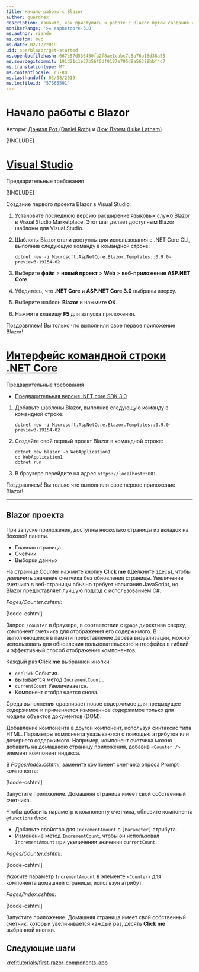 ```yaml
---
title: Начало работы с Blazor
author: guardrex
description: Узнайте, как приступить к работе с Blazor путем создания и изменения проекта Blazor.
monikerRange: '>= aspnetcore-3.0'
ms.author: riande
ms.custom: mvc
ms.date: 02/12/2019
uid: spa/blazor/get-started
ms.openlocfilehash: 667c57d536450fa2f8ae1cabc7c5a76a16d38a55
ms.sourcegitcommit: 191d21c1e37b56f0df0187e795d9a56388bbf4c7
ms.translationtype: MT
ms.contentlocale: ru-RU
ms.lasthandoff: 03/08/2019
ms.locfileid: "57665591"
---
```

# <a name="get-started-with-blazor"></a>Начало работы с Blazor

Авторы: [Дэниэл Рот (Daniel Roth)](https://github.com/danroth27) и [Люк Лэтем (Luke Latham)](https://github.com/guardrex)

[!INCLUDE[](~/includes/razor-components-preview-notice.md)]

# <a name="visual-studiotabvisual-studio"></a>[Visual Studio](#tab/visual-studio)

Предварительные требования

[!INCLUDE[](~/includes/net-core-prereqs-vs-3.0.md)]

Создание первого проекта Blazor в Visual Studio:

1. Установите последнюю версию [расширение языковых служб Blazor](https://go.microsoft.com/fwlink/?linkid=870389) в Visual Studio Marketplace. Этот шаг делает доступным Blazor шаблоны для Visual Studio.
1. Шаблоны Blazor стали доступны для использования с .NET Core CLI, выполнив следующую команду в командной строке:

   ```console
   dotnet new -i Microsoft.AspNetCore.Blazor.Templates::0.9.0-preview3-19154-02
   ```

1. Выберите **файл** > **новый проект** > **Web** > **веб-приложение ASP.NET Core**.
1. Убедитесь, что **.NET Core** и **ASP.NET Core 3.0** выбраны вверху.
1. Выберите шаблон **Blazor** и нажмите **ОК**.
1. Нажмите клавишу **F5** для запуска приложения.

Поздравляем! Вы только что выполнили свое первое приложение Blazor!

<!--

# [Visual Studio Code](#tab/visual-studio-code)

Prerequisites:

[!INCLUDE[](~/includes/net-core-prereqs-vsc-3.0.md)]

To create your first Blazor project in Visual Studio Code:

1. Execute the following command in a command shell:

   ```console
   dotnet new blazor -o WebApplication1
   ```

1. Open the *WebApplication1* folder in Visual Studio Code.

1. Visual Studio code offers to create assets to build and debug the app, which includes the *tasks.json* and *launch.json* files. Select **Yes** to add the assets.

1. Execute the app using the Visual Studio Code debugger.

1. In a browser, navigate to `https://localhost:5001`.

Congratulations! You just ran your first Blazor app!

# [Visual Studio for Mac](#tab/visual-studio-mac)

.NET Core 3.0 will be supported with Visual Studio for Mac version 8.0 or later. Visual Studio for Mac version 8.0 Preview isn't available at this time.

Use the [.NET Core CLI version of this topic](xref:razor-components/get-started?tabs=netcore-cli) on macOS.

[!INCLUDE[](~/includes/net-core-prereqs-mac-3.0.md)]

To create your first project Blazor project in Visual Studio for Mac:

1. Select **File** > **New Solution** or **New Project**.
1. In the sidebar, select **.NET Core** > **App**.
1. Select **Blazor** and select **Next**.
1. The **Target Framework** defaults to **.NET Core 3.0**. Select **Next**.
1. In the **Project Name** field, enter `WebApplication1`. Select **Create**.
1. Select **Run** > **Run Without Debugging** to run the app *without the debugger*. Running with the debugger isn't supported at this time.

Congratulations! You just ran your first Blazor app!
-->

# <a name="net-core-clitabnetcore-cli"></a>[Интерфейс командной строки .NET Core](#tab/netcore-cli/)

Предварительные требования

* [Предварительная версия .NET core SDK 3.0](https://dotnet.microsoft.com/download/dotnet-core/3.0)

1. Добавьте шаблоны Blazor, выполнив следующую команду в командной строке:

   ```console
   dotnet new -i Microsoft.AspNetCore.Blazor.Templates::0.9.0-preview3-19154-02
   ```

1. Создайте свой первый проект Blazor в командной строке:

   ```console
   dotnet new blazor -o WebApplication1
   cd WebApplication1
   dotnet run
   ```

1. В браузере перейдите на адрес `https://localhost:5001`.

Поздравляем! Вы только что выполнили свое первое приложение Blazor!

---

## <a name="blazor-project"></a>Blazor проекта

При запуске приложения, доступны несколько страницы из вкладок на боковой панели.

* Главная страница
* Счетчик
* Выборки данных

На странице Counter нажмите кнопку **Click me** (Щелкните здесь), чтобы увеличить значение счетчика без обновления страницы. Увеличение счетчика в веб-страницы обычно требует написания JavaScript, но Blazor предоставляет лучшую подход с использованием C#.

*Pages/Counter.cshtml*:

[!code-cshtml[](get-started/samples_snapshot/3.x/Counter1.cshtml)]

Запрос `/counter` в браузере, в соответствии с `@page` директива сверху, компонент счетчика для отображения его содержимого. В выполняющейся в памяти представление дерева визуализации, можно использовать для обновления пользовательского интерфейса в гибкий и эффективный способ отображения компонентов.

Каждый раз **Click me** выбранной кнопки:

* `onclick` События.
* вызывается метод `IncrementCount` .
* `currentCount` Увеличивается.
* Компонент отображается снова.

Среда выполнения сравнивает новое содержимое для предыдущее содержимое и применяется измененное содержимое только для модели объектов документов (DOM).

Добавление компонента в другой компонент, используя синтаксис типа HTML. Параметры компонента указываются с помощью атрибутов или дочернего содержимого. Например, компонент счетчика можно добавить на домашнюю страницу приложения, добавив `<Counter />` элемент компонент индекса.

В *Pages/Index.cshtml*, замените компонент счетчика опроса Prompt компонента:

[!code-cshtml[](get-started/samples_snapshot/3.x/Index1.cshtml?highlight=7)]

Запустите приложение. Домашняя страница имеет свой собственный счетчика.

Чтобы добавить параметр к компоненту счетчика, обновите компонента `@functions` блок:

* Добавьте свойство для `IncrementAmount` с `[Parameter]` атрибута.
* Изменение метод `IncrementCount`, чтобы он использовал `IncrementAmount` при увеличении значения `currentCount`.

*Pages/Counter.cshtml*:

[!code-cshtml[](get-started/samples_snapshot/3.x/Counter2.cshtml?highlight=4,8)]

Укажите параметр `IncrementAmount` в элементе `<Counter>` для компонента домашней страницы, используя атрибут.

*Pages/Index.cshtml*:

[!code-cshtml[](get-started/samples_snapshot/3.x/Index2.cshtml)]

Запустите приложение. Домашняя страница имеет свой собственный счетчик, который увеличивается каждый раз, десять **Click me** выбранной кнопки.

## <a name="next-steps"></a>Следующие шаги

<xref:tutorials/first-razor-components-app>
